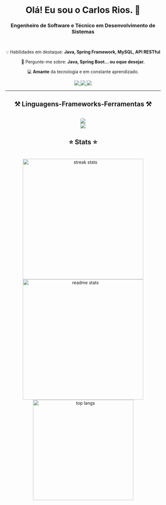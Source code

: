 
<h1 align="center">
    Olá! Eu sou o Carlos Rios. 👋
</h1>

<h3 align="center">Engenheiro de Software e Técnico em Desenvolvimento de Sistemas</h3>

<br/>

<div align="center">
 
    
 💡 Habilidades em destaque: **Java, Spring Framework, MySQL, API RESTful**

💬 Pergunte-me sobre: **Java, Spring Boot... ou oque desejar.**

💻 **Amante** da tecnologia e em constante aprendizado.

 </div>
 
<div align="center"> 
  <a href="https://www.hackerrank.com/profile/carlostechsoftw1">
    <img src="https://img.shields.io/badge/-Hackerrank-2EC866?style=for-the-badge&logo=HackerRank&logoColor=white" />
  </a>
  <a href="https://www.linkedin.com/in/carlosrios04/" target="_blank">
    <img src="https://img.shields.io/badge/LinkedIn-0077B5?style=for-the-badge&logo=linkedin&logoColor=white" target="_blank" />
  </a>
  <a href="https://github.com/CarlosSoft04" target="_blank">
     <img src="https://img.shields.io/badge/Portfolio-FF5722?style=for-the-badge&logo=todoist&logoColor=white" target="_blank" /> 
  </a>
</div>

 <hr/>
 
<h2 align="center">⚒️ Linguagens-Frameworks-Ferramentas ⚒️</h2>
<br/>
<div align="center">
    <img src="https://skillicons.dev/icons?i=java,spring,mysql,javascript,react,c,cpp,python" /><br>
    <img src="https://skillicons.dev/icons?i=html,css,vscode,github,figma,git,postman,arduino"
</div>

<br/>


<h2 align="center">⭐ Stats ⭐</h2>
<br>
<div align=center>
  <img width=390 src="https://github-readme-streak-stats-salesp07.vercel.app/?user=CarlosSoft04&count_private=true&theme=react&border_radius=10" alt="streak stats"/>
  <img width=390 src="https://github-readme-stats-salesp07.vercel.app/api?username=CarlosSoft04&count_private=true&show_icons=true&theme=react&rank_icon=github&border_radius=10" alt="readme stats" />
  <br/>
  <img width=325 align="center" src="https://github-readme-stats-salesp07.vercel.app/api/top-langs/?username=CarlosSoft04&hide=HTML&langs_count=8&layout=compact&theme=react&border_radius=10&size_weight=0.5&count_weight=0.5&exclude_repo=github-readme-stats" alt="top langs" />
</div>

<br/><br/>


